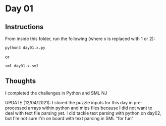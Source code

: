 # Day 01

## Instructions

From inside this folder, run the following (where x is replaced with 1 or 2):

`python3 day01.x.py`

or

`sml day01.x.sml`

## Thoughts

I completed the challenges in Python and SML NJ

UPDATE (12/04/2021): I stored the puzzle inputs for this day in pre-processed arrays within python and mips files because I did not want to deal with text file parsing yet. I did tackle text parsing with python on day02, but I'm not sure I'm on board with text parsing in SML "for fun"
